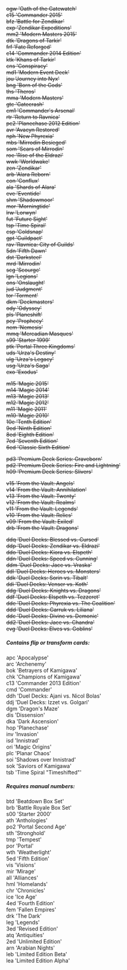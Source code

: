 ~~ogw 'Oath of the Gatewatch'~~  
~~c15 'Commander 2015'~~  
~~bfz 'Battle for Zendikar'~~  
~~exp 'Zendikar Expeditions'~~  
~~mm2 'Modern Masters 2015'~~  
~~dtk 'Dragons of Tarkir'~~  
~~frf 'Fate Reforged'~~  
~~c14 'Commander 2014 Edition'~~  
~~ktk 'Khans of Tarkir'~~  
~~cns 'Conspiracy'~~  
~~md1 'Modern Event Deck'~~  
~~jou 'Journey into Nyx'~~  
~~bng 'Born of the Gods'~~  
~~ths 'Theros'~~  
~~mma 'Modern Masters'~~  
~~gtc 'Gatecrash'~~  
~~cm1 'Commander's Arsenal'~~  
~~rtr 'Return to Ravnica'~~  
~~pc2 'Planechase 2012 Edition'~~  
~~avr 'Avacyn Restored'~~  
~~nph 'New Phyrexia'~~  
~~mbs 'Mirrodin Besieged'~~  
~~som 'Scars of Mirrodin'~~  
~~roe 'Rise of the Eldrazi'~~  
~~wwk 'Worldwake'~~  
~~zen 'Zendikar'~~  
~~arb 'Alara Reborn'~~  
~~con 'Conflux'~~  
~~ala 'Shards of Alara'~~  
~~eve 'Eventide'~~  
~~shm 'Shadowmoor'~~  
~~mor 'Morningtide'~~  
~~lrw 'Lorwyn'~~  
~~fut 'Future Sight'~~  
~~tsp 'Time Spiral'~~  
~~csp 'Coldsnap'~~  
~~gpt 'Guildpact'~~  
~~rav 'Ravnica: City of Guilds'~~  
~~5dn 'Fifth Dawn'~~  
~~dst 'Darksteel'~~  
~~mrd 'Mirrodin'~~  
~~scg 'Scourge'~~  
~~lgn 'Legions'~~  
~~ons 'Onslaught'~~  
~~jud 'Judgment'~~  
~~tor 'Torment'~~  
~~dkm 'Deckmasters'~~  
~~ody 'Odyssey'~~  
~~pls 'Planeshift'~~  
~~pcy 'Prophecy'~~  
~~nem 'Nemesis'~~  
~~mmq 'Mercadian Masques'~~  
~~s99 'Starter 1999'~~  
~~ptk 'Portal Three Kingdoms'~~  
~~uds 'Urza's Destiny'~~  
~~ulg 'Urza's Legacy'~~  
~~usg 'Urza's Saga'~~  
~~exo 'Exodus'~~  

~~m15 'Magic 2015'~~  
~~m14 'Magic 2014'~~  
~~m13 'Magic 2013'~~  
~~m12 'Magic 2012'~~  
~~m11 'Magic 2011'~~  
~~m10 'Magic 2010'~~  
~~10e 'Tenth Edition'~~  
~~9ed 'Ninth Edition'~~  
~~8ed 'Eighth Edition'~~  
~~7ed 'Seventh Edition'~~  
~~6ed 'Classic Sixth Edition'~~  

~~pd3 'Premium Deck Series: Graveborn'~~  
~~pd2 'Premium Deck Series: Fire and Lightning'~~  
~~h09 'Premium Deck Series: Slivers'~~  

~~v15 'From the Vault: Angels'~~  
~~v14 'From the Vault: Annihilation'~~  
~~v13 'From the Vault: Twenty'~~  
~~v12 'From the Vault: Realms'~~  
~~v11 'From the Vault: Legends'~~  
~~v10 'From the Vault: Relics'~~  
~~v09 'From the Vault: Exiled'~~  
~~drb 'From the Vault: Dragons'~~  

~~ddq 'Duel Decks: Blessed vs. Cursed'~~  
~~ddp 'Duel Decks: Zendikar vs. Eldrazi'~~  
~~ddo 'Duel Decks: Kiora vs. Elspeth'~~  
~~ddn 'Duel Decks: Speed vs. Cunning'~~  
~~ddm 'Duel Decks: Jace vs. Vraska'~~  
~~ddl 'Duel Decks: Heroes vs. Monsters'~~  
~~ddk 'Duel Decks: Sorin vs. Tibalt'~~  
~~ddi 'Duel Decks: Venser vs. Koth'~~  
~~ddg 'Duel Decks: Knights vs. Dragons'~~  
~~ddf 'Duel Decks: Elspeth vs. Tezzeret'~~  
~~dde 'Duel Decks: Phyrexia vs. The Coalition'~~  
~~ddd 'Duel Decks: Garruk vs. Liliana'~~  
~~ddc 'Duel Decks: Divine vs. Demonic'~~  
~~dd2 'Duel Decks: Jace vs. Chandra'~~  
~~evg 'Duel Decks: Elves vs. Goblins'~~  

##### Contains flip or transform cards:
apc 'Apocalypse'  
arc 'Archenemy'  
bok 'Betrayers of Kamigawa'  
chk 'Champions of Kamigawa'  
c13 'Commander 2013 Edition'  
cmd 'Commander'  
ddh 'Duel Decks: Ajani vs. Nicol Bolas'  
ddj 'Duel Decks: Izzet vs. Golgari'  
dgm 'Dragon's Maze'  
dis 'Dissension'  
dka 'Dark Ascension'  
hop 'Planechase'  
inv 'Invasion'  
isd 'Innistrad'  
ori 'Magic Origins'  
plc 'Planar Chaos'  
soi 'Shadows over Innistrad'  
sok 'Saviors of Kamigawa'  
tsb 'Time Spiral "Timeshifted"'  

##### Requires manual numbers:
btd 'Beatdown Box Set'  
brb 'Battle Royale Box Set'  
s00 'Starter 2000'  
ath 'Anthologies'  
po2 'Portal Second Age'  
sth 'Stronghold'  
tmp 'Tempest'  
por 'Portal'  
wth 'Weatherlight'  
5ed 'Fifth Edition'  
vis 'Visions'  
mir 'Mirage'  
all 'Alliances'  
hml 'Homelands'  
chr 'Chronicles'  
ice 'Ice Age'  
4ed 'Fourth Edition'  
fem 'Fallen Empires'  
drk 'The Dark'  
leg 'Legends'  
3ed 'Revised Edition'  
atq 'Antiquities'  
2ed 'Unlimited Edition'  
arn 'Arabian Nights'  
leb 'Limited Edition Beta'  
lea 'Limited Edition Alpha'  
